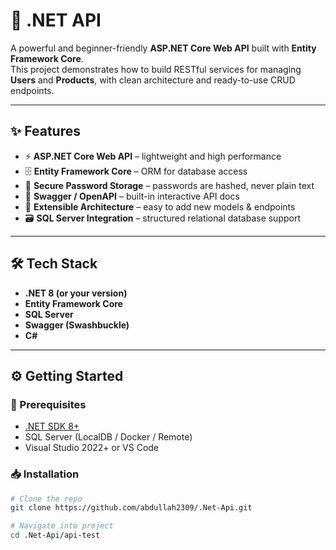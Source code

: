 # 🚀 .NET API

A powerful and beginner-friendly **ASP.NET Core Web API** built with **Entity Framework Core**.  
This project demonstrates how to build RESTful services for managing **Users** and **Products**, with clean architecture and ready-to-use CRUD endpoints.

---

## ✨ Features

- ⚡ **ASP.NET Core Web API** – lightweight and high performance  
- 🗄 **Entity Framework Core** – ORM for database access  
- 🔐 **Secure Password Storage** – passwords are hashed, never plain text  
- 📖 **Swagger / OpenAPI** – built-in interactive API docs  
- 🧩 **Extensible Architecture** – easy to add new models & endpoints  
- 🗃 **SQL Server Integration** – structured relational database support  

---

## 🛠 Tech Stack

- **.NET 8 (or your version)**  
- **Entity Framework Core**  
- **SQL Server**  
- **Swagger (Swashbuckle)**  
- **C#**  

---

## ⚙️ Getting Started

### 📌 Prerequisites
- [.NET SDK 8+](https://dotnet.microsoft.com/)  
- SQL Server (LocalDB / Docker / Remote)  
- Visual Studio 2022+ or VS Code  

### 📥 Installation

```bash
# Clone the repo
git clone https://github.com/abdullah2309/.Net-Api.git

# Navigate into project
cd .Net-Api/api-test
